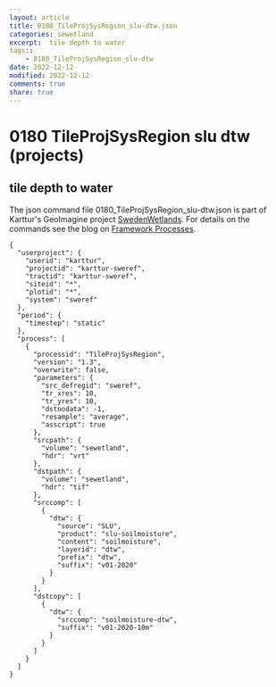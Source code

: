 ```yaml
---
layout: article
title: 0180_TileProjSysRegion_slu-dtw.json
categories: sewetland
excerpt:  tile depth to water 
tags:: 
    - 0180_TileProjSysRegion_slu-dtw
date: 2022-12-12
modified: 2022-12-12
comments: true
share: true
---
```


# 0180 TileProjSysRegion slu dtw (projects)

##  tile depth to water 

The json command file <span class='file'>0180_TileProjSysRegion_slu-dtw.json</span> is part of Karttur's GeoImagine project [<span class='project'>SwedenWetlands</span>](https://karttur.github.io/geoimagine03-proj-wetland-se/index.html). For details on the commands see the blog on [Framework Processes](https://karttur.github.io/geoimagine03-docs-procpack/).

```
{
  "userproject": {
    "userid": "karttur",
    "projectid": "karttur-sweref",
    "tractid": "karttur-sweref",
    "siteid": "*",
    "plotid": "*",
    "system": "sweref"
  },
  "period": {
    "timestep": "static"
  },
  "process": [
    {
      "processid": "TileProjSysRegion",
      "version": "1.3",
      "overwrite": false,
      "parameters": {
        "src_defregid": "sweref",
        "tr_xres": 10,
        "tr_yres": 10,
        "dstnodata": -1,
        "resample": "average",
        "asscript": true
      },
      "srcpath": {
        "volume": "sewetland",
        "hdr": "vrt"
      },
      "dstpath": {
        "volume": "sewetland",
        "hdr": "tif"
      },
      "srccomp": [
        {
          "dtw": {
            "source": "SLU",
            "product": "slu-soilmoisture",
            "content": "soilmoisture",
            "layerid": "dtw",
            "prefix": "dtw",
            "suffix": "v01-2020"
          }
        }
      ],
      "dstcopy": [
        {
          "dtw": {
            "srccomp": "soilmoisture-dtw",
            "suffix": "v01-2020-10m"
          }
        }
      ]
    }
  ]
}
```
